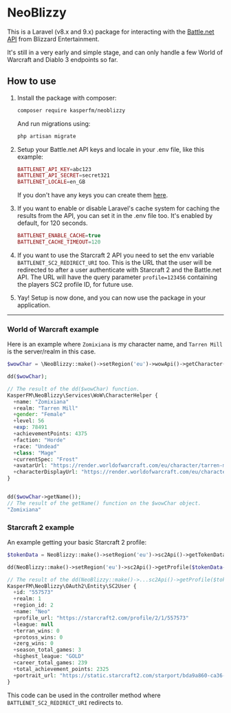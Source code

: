 # NeoBlizzy

This is a Laravel (v8.x and 9.x) package for interacting with the [Battle.net API](https://develop.battle.net/) from Blizzard Entertainment.

It's still in a very early and simple stage, and can only handle a few World of Warcraft and Diablo 3 endpoints so far.

## How to use
1) Install the package with composer:
   ```bash
   composer require kasperfm/neoblizzy
   ```
   
   And run migrations using:
   ```bash
   php artisan migrate
   ```


2) Setup your Battle.net API keys and locale in your .env file, like this example:
   ```php
   BATTLENET_API_KEY=abc123
   BATTLENET_API_SECRET=secret321
   BATTLENET_LOCALE=en_GB
   ```
   If you don't have any keys you can create them [here](https://develop.battle.net/access/clients).


3) If you want to enable or disable Laravel's cache system for caching the results from the API, you can set it in the .env file too. It's enabled by default, for 120 seconds.
   ```php
   BATTLENET_ENABLE_CACHE=true
   BATTLENET_CACHE_TIMEOUT=120
   ```
   
4) If you want to use the Starcraft 2 API you need to set the env variable `BATTLENET_SC2_REDIRECT_URI` too. This is the URL that the user will be redirected to after a user authenticate with Starcraft 2 and the Battle.net API. The URL will have the query parameter `profile=123456` containing the players SC2 profile ID, for future use.
   

5) Yay! Setup is now done, and you can now use the package in your application.

----
### World of Warcraft example
   Here is an example where ``Zomixiana`` is my character name, and ``Tarren Mill`` is the server/realm in this case.
   ```php
   $wowChar = \NeoBlizzy::make()->setRegion('eu')->wowApi()->getCharacter('Zomixiana', 'Tarren Mill');
   ``` 

   ```php
   dd($wowChar);
   
   // The result of the dd($wowChar) function.
   KasperFM\NeoBlizzy\Services\WoW\CharacterHelper {
     +name: "Zomixiana"
     +realm: "Tarren Mill"
     +gender: "Female"
     +level: 56
     +exp: 78491
     +achievementPoints: 4375
     +faction: "Horde"
     +race: "Undead"
     +class: "Mage"
     +currentSpec: "Frost"
     +avatarUrl: "https://render.worldofwarcraft.com/eu/character/tarren-mill/122/174314618-avatar.jpg"
     +characterDisplayUrl: "https://render.worldofwarcraft.com/eu/character/tarren-mill/122/174314618-main.jpg"
   }


   dd($wowChar->getName());
   // The result of the getName() function on the $wowChar object.
   "Zomixiana"
   ```

### Starcraft 2 example
An example getting your basic Starcraft 2 profile:

```php
$tokenData = NeoBlizzy::make()->setRegion('eu')->sc2Api()->getTokenData($request->get('profile'));

dd(NeoBlizzy::make()->setRegion('eu')->sc2Api()->getProfile($tokenData->profile_id, $tokenData->realm, $tokenData->region, $tokenData->token));
```

```php
// The result of the dd(NeoBlizzy::make()->...sc2Api()->getProfile($tokenData.....) function.
KasperFM\NeoBlizzy\OAuth2\Entity\SC2User {
  +id: "557573"
  +realm: 1
  +region_id: 2
  +name: "Neo"
  +profile_url: "https://starcraft2.com/profile/2/1/557573"
  +league: null
  +terran_wins: 0
  +protoss_wins: 0
  +zerg_wins: 0
  +season_total_games: 3
  +highest_league: "GOLD"
  +career_total_games: 239
  +total_achievement_points: 2325
  +portrait_url: "https://static.starcraft2.com/starport/bda9a860-ca36-11ec-b5ea-4bed4e205979/portraits/1-30.jpg"
}
```
This code can be used in the controller method where ``BATTLENET_SC2_REDIRECT_URI`` redirects to.
